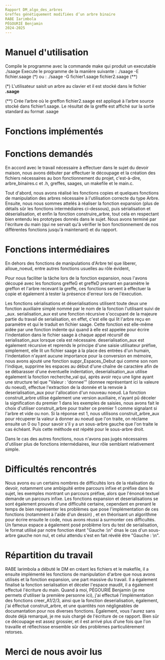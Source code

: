 ```yaml
---
Rapport DM_algo_des_arbres
Greffes génétiquement modifiées d’un arbre binaire
RABE Iarimbola 
PÉGOURIÉ Benjamin
2024-2025
---
```



# Manuel d'utilisation 

Compile le programme avec la commande make qui produit un executable ./saage
Execute le programme de la manière suivante : ./saage -E fichier.saage (*)
                                        ou  : ./saage -G fichier1.saage fichier2.saage (**)

(*) L'utilisateur saisit un arbre au clavier et il est stocké dans le fichier **.saage**

(**) Crée l’arbre où le greffon fichier2.saage est appliqué à l’arbre source stocké dans
fichier1.saage. Le résultat de la greffe est affiché sur la sortie standard au format .saage

# Fonctions implémentés

# Fonctions demandés

En accord avec le travail nécessaire à effectuer dans le sujet du devoir maison, nous avons
débuter par effectuer le découpage et la création des fichiers nécessaires au bon fonctionnement
du projet, c'est-à-dire, arbre_binaires.c et .h, greffes, saages, un makefile et le main.c.

Tout d'abord, nous avons réalisé les fonctions copies et quelques fonctions de manipulation des arbres nécessaire à
l'utilisation correcte du type Arbre. Ensuite, nous nous sommes attelés à réaliser la fonction expansion (plus de détails sûr 
les fonctions intermédiaires ci-dessous), puis sérialisation et déserialisation, et enfin la fonction construire_arbre, tout cela
en respectant bien entendu les prototypes donnés dans le sujet.
Nous avons terminé par l'écriture du main (qui ne servait qu'à vérifier le bon fonctionnement de nos différentes fonctions
jusqu'à maintenant) et du rapport.

# Fonctions intermédiaires

En dehors des fonctions de manipulations d'Arbre tel que liberer, alloue_noeud, entre autres fonctions usuelles au rôle évident,

Pour nous faciliter la tâche lors de la fonction expansion, nous l'avons découpé avec les fonctions greffeG et greffeD prenant 
en paramètre le greffon et l'arbre recevant la greffe, ces fonctions servent à effectuer la copie et également à tester 
la présence d'erreur lors de l'éxecution.

Les fonctions sérialisations et déserialisations utilisent toute deux une fonction auxiliaire simplé nommé par le nom de la fonction l'utilisant suivi de _aux.
serialisation_aux est une fonction récursive s'occupant de la majeure partie du travail de serialisation, en effet, c'est elle qui
lit l'arbre reçu en paramètre et qui le traduit en fichier saage. Cette fonction est elle-même aidée par une fonction indente
qui quand à elle est appelée pour écrire l'indentation dans le fichier saage à chaque appel récursif de serialisation_aux 
lorsque cela est nécessaire.
deserialisation_aux est également récursive et reprends le principe d'une saisie utilisateur préfixe, simplement, elle lit un fichier
saage à la place des entrées d'un humain, l'indentation n'ayant aucune importance pour la conversion en mémoire, nous avons ajouté une fonction
suppr_Espaces_Debut qui comme son nom l'indique, supprime les espaces au début d'une chaîne de caractère afin de se débarasser d'une éventuelle indentation, deserialisation_aux utilise également la fonction recherche_val qui, après avoir reçu une ligne ayant une structure tel que
"Valeur : 'donnee'" (donnee représentant ici la valeure du noeud), effectue l'extraction de la donnée et la renvoie à deserialisation_aux pour
l'allocation d'un nouveau noeud.
La fonction construit_arbre utilise également une version auxiliaire, n'ayant pû déceler la signification du premier 1 dans les exemples de saisies,
nous avons fait le choix d'utiliser construit_arbre pour traiter ce premier 1 comme signalant si l'arbre et vide ou non. Si la réponse est 1,
nous utilisons construit_arbre_aux pour récuperer la valeur à donner au noeud que l'on traite, on réclame ensuite un 0 ou 1 pour savoir s'il y a un sous-arbre gauche que l'on traite le cas échéant.
Puis cette méthode est répété pour le sous-arbre droit.



Dans le cas des autres fonctions, nous n'avons pas jugés nécessaires d'utiliser plus de fonctions intermédiaires, leur rôle semblant
relativement simple.

# Difficultés rencontrés

Nous avons eu un certains nombres de difficultés lors de la réalisation du devoir, notamment une ambiguité entre parcours infixe et préfixe dans
le sujet, les exemples montrant un parcours préfixe, alors que l'énoncé textuel demande un parcours infixe.
Les fonctions expansion et deserialisations se sont également prouvés d'une difficulté certaine, cependant en prenant le temps de
bien représenter les problèmes que pose l'implémentation de ces fonctions (notamment à l'aide d'un dessin) , et en théorisant un algorithme pour écrire ensuite le code, nous avons réussi à surmonter ces difficultés.
Un fameux espace a également posé problème lors du test de serialisation, le format utilisé par notre fonction étant "Gauche :\n" dnas le cas
d'un sous-arbre gauche non nul, et celui attendu s'est en fait révélé être "Gauche : \n".

# Répartition du travail

RABE Iarimbola a débuté le DM en créant les fichiers et le makefile, il a ensuite implémenté les fonctions de manipulation d'arbre
que nous avons utilisés et la fonction expansion, une part massive du travail. Il a également finalisé la fonction serialisation et déceler
l'espace maudit, il a également effectué l'écriture du main.
Quand à moi, PÉGOURIÉ Benjamin (je me permets d'utiliser la première personne ici), j'ai effectué l'implémentation des fonctions creer_A1/2/3,
ainsi que la fonction deserialisation, également, j'ai éffectué construit_arbre, et une quantités non négligeables de documantation pour nos diverses fonctions.
Également, vous l'aurez sans doute déjà remarqué, je me suis chargé de l'écriture de ce rapport.
Bien sûr ce découpage est assez grossier, et il est arrivé plus d'une fois que l'on travaille et réflechisse ensemble
sûr des problèmes particulièrement retorses.


# Merci de nous avoir lus

